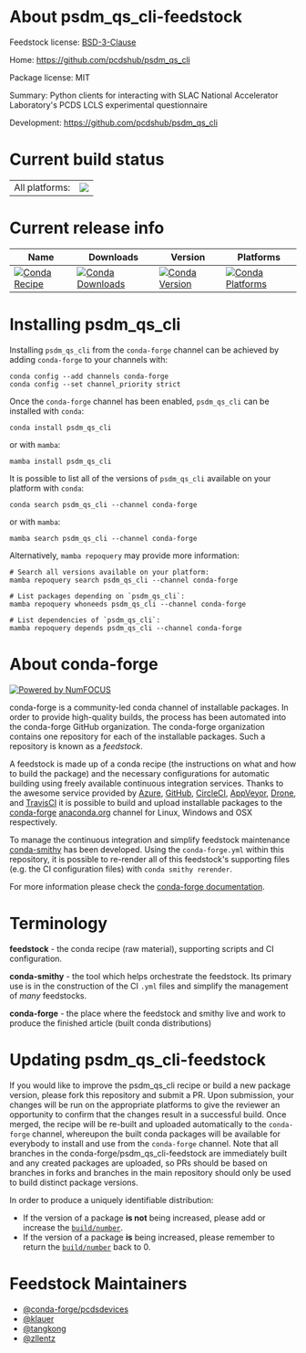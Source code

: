 About psdm_qs_cli-feedstock
===========================

Feedstock license: [BSD-3-Clause](https://github.com/conda-forge/psdm_qs_cli-feedstock/blob/main/LICENSE.txt)

Home: https://github.com/pcdshub/psdm_qs_cli

Package license: MIT

Summary: Python clients for interacting with SLAC National Accelerator Laboratory's
PCDS LCLS experimental questionnaire


Development: https://github.com/pcdshub/psdm_qs_cli

Current build status
====================


<table><tr><td>All platforms:</td>
    <td>
      <a href="https://dev.azure.com/conda-forge/feedstock-builds/_build/latest?definitionId=9299&branchName=main">
        <img src="https://dev.azure.com/conda-forge/feedstock-builds/_apis/build/status/psdm_qs_cli-feedstock?branchName=main">
      </a>
    </td>
  </tr>
</table>

Current release info
====================

| Name | Downloads | Version | Platforms |
| --- | --- | --- | --- |
| [![Conda Recipe](https://img.shields.io/badge/recipe-psdm_qs_cli-green.svg)](https://anaconda.org/conda-forge/psdm_qs_cli) | [![Conda Downloads](https://img.shields.io/conda/dn/conda-forge/psdm_qs_cli.svg)](https://anaconda.org/conda-forge/psdm_qs_cli) | [![Conda Version](https://img.shields.io/conda/vn/conda-forge/psdm_qs_cli.svg)](https://anaconda.org/conda-forge/psdm_qs_cli) | [![Conda Platforms](https://img.shields.io/conda/pn/conda-forge/psdm_qs_cli.svg)](https://anaconda.org/conda-forge/psdm_qs_cli) |

Installing psdm_qs_cli
======================

Installing `psdm_qs_cli` from the `conda-forge` channel can be achieved by adding `conda-forge` to your channels with:

```
conda config --add channels conda-forge
conda config --set channel_priority strict
```

Once the `conda-forge` channel has been enabled, `psdm_qs_cli` can be installed with `conda`:

```
conda install psdm_qs_cli
```

or with `mamba`:

```
mamba install psdm_qs_cli
```

It is possible to list all of the versions of `psdm_qs_cli` available on your platform with `conda`:

```
conda search psdm_qs_cli --channel conda-forge
```

or with `mamba`:

```
mamba search psdm_qs_cli --channel conda-forge
```

Alternatively, `mamba repoquery` may provide more information:

```
# Search all versions available on your platform:
mamba repoquery search psdm_qs_cli --channel conda-forge

# List packages depending on `psdm_qs_cli`:
mamba repoquery whoneeds psdm_qs_cli --channel conda-forge

# List dependencies of `psdm_qs_cli`:
mamba repoquery depends psdm_qs_cli --channel conda-forge
```


About conda-forge
=================

[![Powered by
NumFOCUS](https://img.shields.io/badge/powered%20by-NumFOCUS-orange.svg?style=flat&colorA=E1523D&colorB=007D8A)](https://numfocus.org)

conda-forge is a community-led conda channel of installable packages.
In order to provide high-quality builds, the process has been automated into the
conda-forge GitHub organization. The conda-forge organization contains one repository
for each of the installable packages. Such a repository is known as a *feedstock*.

A feedstock is made up of a conda recipe (the instructions on what and how to build
the package) and the necessary configurations for automatic building using freely
available continuous integration services. Thanks to the awesome service provided by
[Azure](https://azure.microsoft.com/en-us/services/devops/), [GitHub](https://github.com/),
[CircleCI](https://circleci.com/), [AppVeyor](https://www.appveyor.com/),
[Drone](https://cloud.drone.io/welcome), and [TravisCI](https://travis-ci.com/)
it is possible to build and upload installable packages to the
[conda-forge](https://anaconda.org/conda-forge) [anaconda.org](https://anaconda.org/)
channel for Linux, Windows and OSX respectively.

To manage the continuous integration and simplify feedstock maintenance
[conda-smithy](https://github.com/conda-forge/conda-smithy) has been developed.
Using the ``conda-forge.yml`` within this repository, it is possible to re-render all of
this feedstock's supporting files (e.g. the CI configuration files) with ``conda smithy rerender``.

For more information please check the [conda-forge documentation](https://conda-forge.org/docs/).

Terminology
===========

**feedstock** - the conda recipe (raw material), supporting scripts and CI configuration.

**conda-smithy** - the tool which helps orchestrate the feedstock.
                   Its primary use is in the construction of the CI ``.yml`` files
                   and simplify the management of *many* feedstocks.

**conda-forge** - the place where the feedstock and smithy live and work to
                  produce the finished article (built conda distributions)


Updating psdm_qs_cli-feedstock
==============================

If you would like to improve the psdm_qs_cli recipe or build a new
package version, please fork this repository and submit a PR. Upon submission,
your changes will be run on the appropriate platforms to give the reviewer an
opportunity to confirm that the changes result in a successful build. Once
merged, the recipe will be re-built and uploaded automatically to the
`conda-forge` channel, whereupon the built conda packages will be available for
everybody to install and use from the `conda-forge` channel.
Note that all branches in the conda-forge/psdm_qs_cli-feedstock are
immediately built and any created packages are uploaded, so PRs should be based
on branches in forks and branches in the main repository should only be used to
build distinct package versions.

In order to produce a uniquely identifiable distribution:
 * If the version of a package **is not** being increased, please add or increase
   the [``build/number``](https://docs.conda.io/projects/conda-build/en/latest/resources/define-metadata.html#build-number-and-string).
 * If the version of a package **is** being increased, please remember to return
   the [``build/number``](https://docs.conda.io/projects/conda-build/en/latest/resources/define-metadata.html#build-number-and-string)
   back to 0.

Feedstock Maintainers
=====================

* [@conda-forge/pcdsdevices](https://github.com/orgs/conda-forge/teams/pcdsdevices/)
* [@klauer](https://github.com/klauer/)
* [@tangkong](https://github.com/tangkong/)
* [@zllentz](https://github.com/zllentz/)

